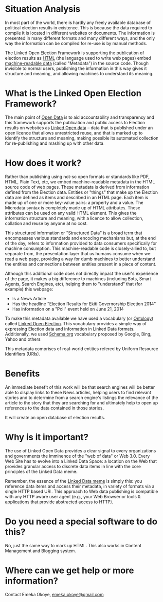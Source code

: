 # Situation Analysis
In most part of the world, there is hardly any freely available database of political election results in existence. This is because the data required to compile it is located in different websites or documents. The information is presented in many different formats and many different ways, and the only way the information can be compiled for re-use is by manual methods.

The Linked Open Election Framework is supporting the publication of election results as <span itemscope itemtype="http://schema.org/Thing" itemid="http://dbpedia.org/resource/HTML"><a href="http://en.wikipedia.org/wiki/HTML" itemprop="url"><span itemprop="name">HTML</span></a></span> (the language used to write web pages) embed <span itemscope itemtype="http://schema.org/Thing" itemid="http://dbpedia.org/resource/Machine-readable_data"><a href="http://en.wikipedia.org/wiki/Machine-readable_data" itemprop="url"><span itemprop="name">machine-readable data</span></a></span> (called "Metadata") in the source code. Though invisible to normal users, publishing the information in this way gives it structure and meaning, and allowing machines to understand its meaning.

# What is the Linked Open Election Framework?
<p>The main point of <span itemscope itemtype="http://schema.org/Thing" itemid="http://dbpedia.org/resource/Open_data"><a href="http://en.wikipedia.org/wiki/Open_data" itemprop="url"><span itemprop="name">Open Data</span></a></span> is to aid accountability and transparency and this framework supports the publication and public access to Election results on websites as <span itemscope itemtype="http://schema.org/Thing" itemid="http://dbpedia.org/resource/Linked_open_data"><a href="http://en.wikipedia.org/wiki/Linked_open_data" itemprop="url"><span itemprop="name">Linked Open data</span></a></span> – data that is published under an open licence that allows unrestricted reuse, and that is marked up to identify the structure and meaning, making possible its automated collection for re-publishing and mashing up with other data.</p>

# How does it work?
<p>Rather than publishing using not-so open formats or standards like PDF, HTML, Plain Text, etc, we embed machine-readable metadata in the HTML source code of web pages. These metadata is derived from information defined from the Election data. Entities or "things" that make up the Election data are defined as items and described in an HTML page. Each item is made up of one or more key-value pairs: a property and a value. The Microdata syntax is completely made up of HTML attributes. These attributes can be used on any valid HTML element. This gives the information structure and meaning, with a licence to allow collection, collation and reuse by anyone at no cost.</p>

<p>This structured information or "Structured Data" is a broad term that encompasses various standards and encoding mechanisms but, at the end of the day, refers to information provided to data consumers specifically for machine consumption. This machine-readable code is closely-allied to, but separate from, the presentation layer that us humans consume when we read a web page, providing a way for dumb machines to better understand the entities and connections between entities present in a piece of content.</p>

<p>Although this additional code does not directly impact the user's experience of the page, it makes a big difference to machines (including Bots, Smart Agents, Search Engines, etc), helping them to "understand" that (for example) this webpage:
<ul>
<li> Is a News Article </li>
<li> Has the headline "Election Results for Ekiti Governorship Election 2014" </li>
<li> Has information on a "Poll" event held on June 21, 2014 </li>
</ul>
</p>

<p>To make this metadata available we have used a vocabulary (or <span itemscope itemtype="http://schema.org/Thing" itemid="http://dbpedia.org/resource/Ontology"><a href="http://en.wikipedia.org/wiki/Ontology" itemprop="url"><span itemprop="name">Ontology</span></a></span>) called <a href="http://linkedopendatang.com/schemas/election/">Linked Open Election</a>. This vocabulary provides a simple way of expressing Election data and information in Linked Data formats. Additionally, we used <span itemscope itemtype="http://schema.org/Thing" itemid="http://dbpedia.org/resource/Schema.org"><a href="http://schema.org" itemprop="url"><span itemprop="name">Schema.org</span></a></span> vocabulary proposed by Google, Bing, Yahoo and others</p>

<p>This metadata comprises of real-world entities refered by Uniform Resource Identifiers (URIs).</p>
		
# Benefits
<p>An immediate benefit of this work will be that search engines will be better able to display links to these News articles, helping users to find relevant stories and to determine from a search engine's listings the relevance of the article to the story that they are searching for and ultimately help to open up references to the data contained in those stories. </p>

<p>It will create an open database of election results. </p>
		
# Why is it important?
<p>The use of Linked Open Data provides a clear signal to every organizations and governments the imminence of the "web of data" or Web 3.0. Every Web Site has to evolve into a Linked Data Space: a location on the Web that provides granular access to discrete data items in line with the core principles of the Linked Data meme.</p>

<p>Remember, the essence of the <a href="http://kidehen.typepad.com/kingsley_idehens_typepad/2009/04/what-is-linked-data-meme-about.html">Linked Data meme</a> is simply this: you reference data items and access their metadata, in variety of formats via a single HTTP based URI. This approach to Web data publishing is compatible with any HTTP aware user agent (e.g., your Web Browser or tools & applications that provide abstracted access to HTTP).</p>
		
		
# Do you need a special software to do this?
<p>No, just the same way to mark up HTML. This also works in Content Management and Blogging system.</p>
		
# Where can we get help or more information?		
<p>Contact Emeka Okoye, <a href="mailto:emeka.okoye@gmail.com">emeka.okoye@gmail.com</a> 		</p>
